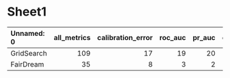 # Sheet1

| Unnamed: 0   |   all_metrics |   calibration_error |   roc_auc |   pr_auc |   overall_positive_rate |   false_positive_rate |   true_positive_rate |
|:-------------|--------------:|--------------------:|----------:|---------:|------------------------:|----------------------:|---------------------:|
| GridSearch   |           109 |                  17 |        19 |       20 |                      16 |                    18 |                   19 |
| FairDream    |            35 |                   8 |         3 |        2 |                       9 |                     7 |                    6 |

